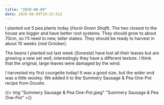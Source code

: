 ```yaml
---
title: "2020-08-09"
date: 2020-08-09T19:32:51Z
---
```


I planted out 5 pea plants today (*Hurst Green Shaft*). The two closest to the house
are bigger and have better root systems. They should grow to about 70cm, so I'll need
to new, taller stakes. They should be ready to harvest in about 10 weeks (mid October).

<!--more-->

The beans I planted out last week (*Sonesta*) have lost all their leaves but are growing
a new set well, interestingly they have a different texture. I think that the original,
large leaves were damaged by the wind.

I harvested my first courgette today! It was a good size, but the wider end was a little
wooley. We added it to the Summery Sausage & Pea One-Pot recipe from Gousto.

{{< img "Summery Sausage & Pea One-Pot.jpeg" "Summery Sausage & Pea One-Pot" >}}
